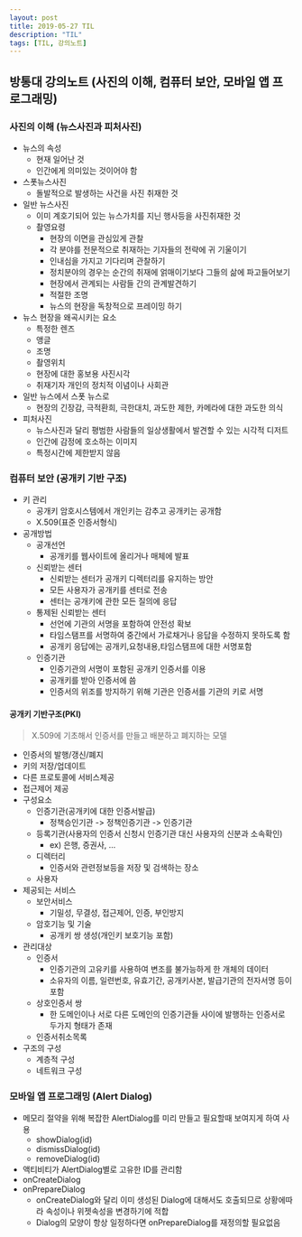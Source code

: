 ```yaml
---
layout: post
title: 2019-05-27 TIL
description: "TIL"
tags: [TIL, 강의노트]
---
```


## 방통대 강의노트 (사진의 이해, 컴퓨터 보안, 모바일 앱 프로그래밍)

### 사진의 이해 (뉴스사진과 피처사진)

- 뉴스의 속성
  - 현재 일어난 것
  - 인간에게 의미있는 것이어야 함
- 스폿뉴스사진
  - 돌발적으로 발생하는 사건을 사진 취재한 것
- 일반 뉴스사진
  - 이미 계호기되어 있는 뉴스가치를 지닌 행사등을 사진취재한 것
  - 촬영요령
    - 현장의 이면을 관심있게 관찰
    - 각 분야를 전문적으로 취재하는 기자들의 전략에 귀 기울이기
    - 인내심을 가지고 기다리며 관찰하기
    - 정치분야의 경우는 순간의 취재에 얽매이기보다 그들의 삶에 파고들어보기
    - 현장에서 관계되는 사람들 간의 관계발견하기
    - 적절한 조명
    - 뉴스의 현장을 독창적으로 프레이밍 하기
- 뉴스 현장을 왜곡시키는 요소
  - 특정한 렌즈
  - 앵글
  - 조명
  - 촬영위치
  - 현장에 대한 홍보용 사진시각
  - 취재기자 개인의 정치적 이념이나 사회관
- 일반 뉴스에서 스폿 뉴스로
  - 현장의 긴장감, 극적환희, 극한대치, 과도한 제한, 카메라에 대한 과도한 의식
- 피처사진
  - 뉴스사진과 달리 평범한 사람들의 일상생활에서 발견할 수 있는 시각적 디저트
  - 인간에 감정에 호소하는 이미지
  - 특정시간에 제한받지 않음

### 컴퓨터 보안 (공개키 기반 구조)

- 키 관리
  - 공개키 암호시스템에서 개인키는 감추고 공개키는 공개함
  - X.509(표준 인증서형식)
- 공개방법
  - 공개선언
    - 공개키를 웹사이트에 올리거나 매체에 발표
  - 신뢰받는 센터
    - 신뢰받는 센터가 공개키 디렉터리를 유지하는 방안
    - 모든 사용자가 공개키를 센터로 전송
    - 센터는 공개키에 관한 모든 질의에 응답
  - 통제된 신뢰받는 센터
    - 선언에 기관의 서명을 포함하여 안전성 확보
    - 타임스탬프를 서명하여 중간에서 가로채거나 응답을 수정하지 못하도록 함
    - 공개키 응답에는 공개키,요청내용,타임스탬프에 대한 서명포함
  - 인증기관
    - 인증기관의 서명이 포함된 공개키 인증서를 이용
    - 공개키를 받아 인증서에 씀
    - 인증서의 위조를 방지하기 위해 기관은 인증서를 기관의 키로 서명

#### 공개키 기반구조(PKI)

> X.509에 기초해서 인증서를 만들고 배분하고 폐지하는 모델

- 인증서의 발행/갱신/폐지
- 키의 저장/업데이트
- 다른 프로토콜에 서비스제공
- 접근제어 제공
- 구성요소
  - 인증기관(공개키에 대한 인증서발급)
    - 정책승인기관 -> 정책인증기관 -> 인증기관
  - 등록기관(사용자의 인증서 신청시 인증기관 대신 사용자의 신분과 소속확인)
    - ex) 은행, 증권사, ...
  - 디렉터리
    - 인증서와 관련정보등을 저장 및 검색하는 장소
  - 사용자
- 제공되는 서비스
  - 보안서비스
    - 기밀성, 무결성, 접근제어, 인증, 부인방지
  - 암호기능 및 기술
    - 공개키 쌍 생성(개인키 보호기능 포함)
- 관리대상
  - 인증서
    - 인증기관의 고유키를 사용하여 변조를 불가능하게 한 개체의 데이터
    - 소유자의 이름, 일련번호, 유효기간, 공개키사본, 발급기관의 전자서명 등이 포함
  - 상호인증서 쌍
    - 한 도메인이나 서로 다른 도메인의 인증기관들 사이에 발행하는 인증서로 두가지 형태가 존재
  - 인증서취소목록
- 구조의 구성
  - 계층적 구성
  - 네트워크 구성

### 모바일 앱 프로그래밍 (Alert Dialog)

- 메모리 절약을 위해 복잡한 AlertDialog를 미리 만들고 필요할때 보여지게 하여 사용
  - showDialog(id)
  - dismissDialog(id)
  - removeDialog(id)
- 액티비티가 AlertDialog별로 고유한 ID를 관리함
- onCreateDialog
- onPrepareDialog
  - onCreateDialog와 달리 이미 생성된 Dialog에 대해서도 호출되므로 상황에따라 속성이나 위젯속성을 변경하기에 적합
  - Dialog의 모양이 항상 일정하다면 onPrepareDialog를 재정의할 필요없음
